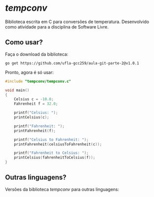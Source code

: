 # _tempconv_

Biblioteca escrita em C para conversões de temperatura. Desenvolvido como atividade para a disciplina de Software Livre.

## Como usar?

Faça o download da biblioteca:

`go get https://github.com/ufla-gcc259/aula-git-parte-2@v1.0.1`

Pronto, agora é só usar:

```c
#include "tempconv/tempconv.c"

void main()
{
    Celsius c = -10.0;
    Fahrenheit f = 32.0;

    printf("Celsius: ");
    printCelsius(c);

    printf("Fahrenheit: ");
    printFahrenheit(f);

    printf("Celsius to Fahrenheit: ");
    printFahrenheit(celsiusToFahrenheit(c));

    printf("Fahrenheit to Celsius: ");
    printCelsius(fahrenheitToCelsius(f));
}
```

## Outras linguagens?

Versões da biblioteca _tempconv_ para outras linguagens:
